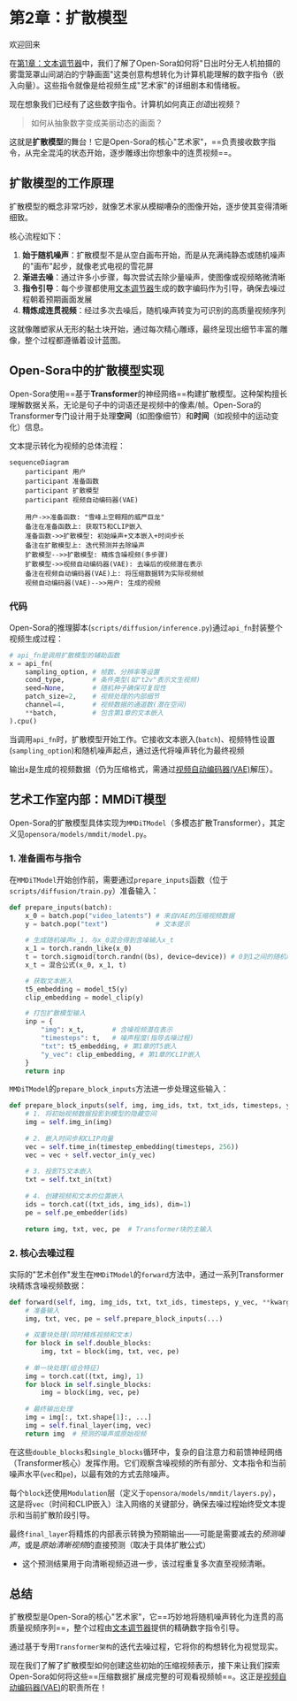 # 第2章：扩散模型

欢迎回来

在[第1章：文本调节器](01_text_conditioners_.md)中，我们了解了Open-Sora如何将"日出时分无人机拍摄的雾霭笼罩山间湖泊的宁静画面"这类创意构想转化为计算机能理解的数字指令（嵌入向量）。这些指令就像是给视频生成"艺术家"的详细剧本和情绪板。

现在想象我们已经有了这些数字指令。计算机如何真正*创造*出视频？

> 如何从抽象数字变成美丽动态的画面？

这就是**扩散模型**的舞台！它是Open-Sora的核心"艺术家"，==负责接收数字指令，从完全混沌的状态开始，逐步雕琢出你想象中的连贯视频==。

## 扩散模型的工作原理

扩散模型的概念非常巧妙，就像艺术家从模糊嘈杂的图像开始，逐步使其变得清晰细致。

核心流程如下：

1. **始于随机噪声**：扩散模型不是从空白画布开始，而是从充满纯静态或随机噪声的"画布"起步，就像老式电视的雪花屏
2. **渐进去噪**：通过许多小步骤，每次尝试去除少量噪声，使图像或视频略微清晰
3. **指令引导**：每个步骤都使用[文本调节器](01_text_conditioners_.md)生成的数字编码作为引导，确保去噪过程朝着预期画面发展
4. **精炼成连贯视频**：经过多次去噪后，随机噪声转变为可识别的高质量视频序列

这就像雕塑家从无形的黏土块开始，通过每次精心雕琢，最终呈现出细节丰富的雕像，整个过程都遵循着设计蓝图。

## Open-Sora中的扩散模型实现

Open-Sora使用==基于**Transformer**的神经网络==构建扩散模型。这种架构擅长理解数据关系，无论是句子中的词语还是视频中的像素/帧。Open-Sora的Transformer专门设计用于处理**空间**（如图像细节）和**时间**（如视频中的运动变化）信息。

文本提示转化为视频的总体流程：

```mermaid
sequenceDiagram
    participant 用户
    participant 准备函数
    participant 扩散模型
    participant 视频自动编码器(VAE)

    用户->>准备函数: "雪峰上空翱翔的威严巨龙"
    备注在准备函数上: 获取T5和CLIP嵌入
    准备函数->>扩散模型: 初始噪声+文本嵌入+时间步长
    备注在扩散模型上: 迭代预测并去除噪声
    扩散模型-->>扩散模型: 精炼含噪视频(多步骤)
    扩散模型->>视频自动编码器(VAE): 去噪后的视频潜在表示
    备注在视频自动编码器(VAE)上: 将压缩数据转为实际视频帧
    视频自动编码器(VAE)-->>用户: 生成的视频
```

### 代码

Open-Sora的推理脚本(`scripts/diffusion/inference.py`)通过`api_fn`封装整个视频生成过程：

```python
# api_fn是调用扩散模型的辅助函数
x = api_fn(
    sampling_option, # 帧数、分辨率等设置
    cond_type,       # 条件类型(如"t2v"表示文生视频)
    seed=None,       # 随机种子确保可复现性
    patch_size=2,    # 视频处理的内部细节
    channel=4,       # 视频数据的通道数(潜在空间)
    **batch,         # 包含第1章的文本嵌入
).cpu()
```

当调用`api_fn`时，扩散模型开始工作。它接收文本嵌入(`batch`)、视频特性设置(`sampling_option`)和随机噪声起点，通过迭代将噪声转化为最终视频

输出`x`是生成的视频数据（仍为压缩格式，需通过[视频自动编码器(VAE)](03_video_autoencoder__vae__.md)解压）。

## 艺术工作室内部：MMDiT模型

Open-Sora的扩散模型具体实现为`MMDiTModel`（多模态扩散Transformer），其定义见`opensora/models/mmdit/model.py`。

### 1. 准备画布与指令

在`MMDiTModel`开始创作前，需要通过`prepare_inputs`函数（位于`scripts/diffusion/train.py`）准备输入：

```python
def prepare_inputs(batch):
    x_0 = batch.pop("video_latents") # 来自VAE的压缩视频数据
    y = batch.pop("text")            # 文本提示
    
    # 生成随机噪声x_1，与x_0混合得到含噪输入x_t
    x_1 = torch.randn_like(x_0)
    t = torch.sigmoid(torch.randn((bs), device=device)) # 0到1之间的随机时间步
    x_t = 混合公式(x_0, x_1, t)

    # 获取文本嵌入
    t5_embedding = model_t5(y)
    clip_embedding = model_clip(y)

    # 打包扩散模型输入
    inp = {
        "img": x_t,       # 含噪视频潜在表示
        "timesteps": t,   # 噪声程度(指导去噪过程)
        "txt": t5_embedding, # 第1章的T5嵌入
        "y_vec": clip_embedding, # 第1章的CLIP嵌入
    }
    return inp
```

`MMDiTModel`的`prepare_block_inputs`方法进一步处理这些输入：

```python
def prepare_block_inputs(self, img, img_ids, txt, txt_ids, timesteps, y_vec, **kwargs):
    # 1. 将初始视频数据投影到模型的隐藏空间
    img = self.img_in(img)
    
    # 2. 嵌入时间步和CLIP向量
    vec = self.time_in(timestep_embedding(timesteps, 256))
    vec = vec + self.vector_in(y_vec)
    
    # 3. 投影T5文本嵌入
    txt = self.txt_in(txt)
    
    # 4. 创建视频和文本的位置嵌入
    ids = torch.cat((txt_ids, img_ids), dim=1)
    pe = self.pe_embedder(ids)
    
    return img, txt, vec, pe  # Transformer块的主输入
```

### 2. 核心去噪过程

实际的"艺术创作"发生在`MMDiTModel`的`forward`方法中，通过一系列Transformer块精炼含噪视频数据：

```python
def forward(self, img, img_ids, txt, txt_ids, timesteps, y_vec, **kwargs):
    # 准备输入
    img, txt, vec, pe = self.prepare_block_inputs(...)
    
    # 双重块处理(同时精炼视频和文本)
    for block in self.double_blocks:
        img, txt = block(img, txt, vec, pe)
    
    # 单一块处理(组合特征)
    img = torch.cat((txt, img), 1)
    for block in self.single_blocks:
        img = block(img, vec, pe)
    
    # 最终输出处理
    img = img[:, txt.shape[1]:, ...]
    img = self.final_layer(img, vec)
    return img  # 预测的噪声或原始视频
```

在这些`double_blocks`和`single_blocks`循环中，复杂的自注意力和前馈神经网络（Transformer核心）发挥作用。它们观察含噪视频的所有部分、文本指令和当前噪声水平(`vec`和`pe`)，以最有效的方式去除噪声。

每个`block`还使用`Modulation`层（定义于`opensora/models/mmdit/layers.py`），这是将`vec`（时间和CLIP嵌入）注入网络的关键部分，确保去噪过程始终受文本提示和当前扩散阶段引导。

最终`final_layer`将精炼的内部表示转换为预期输出——可能是需要减去的*预测噪声*，或是*原始清晰视频*的直接预测（取决于具体扩散公式）

- 这个预测结果用于向清晰视频迈进一步，该过程重复多次直至视频清晰。

## 总结

扩散模型是Open-Sora的核心"艺术家"，它==巧妙地将随机噪声转化为连贯的高质量视频序列==，整个过程由[文本调节器](01_text_conditioners_.md)提供的精确数字指令引导。

通过基于专用`Transformer架构`的迭代去噪过程，它将你的构想转化为视觉现实。

现在我们了解了扩散模型如何创建这些初始的压缩视频表示，接下来让我们探索Open-Sora如何将这些==压缩数据扩展成完整的可观看视频帧==。这正是[视频自动编码器(VAE)](03_video_autoencoder__vae__.md)的职责所在！

